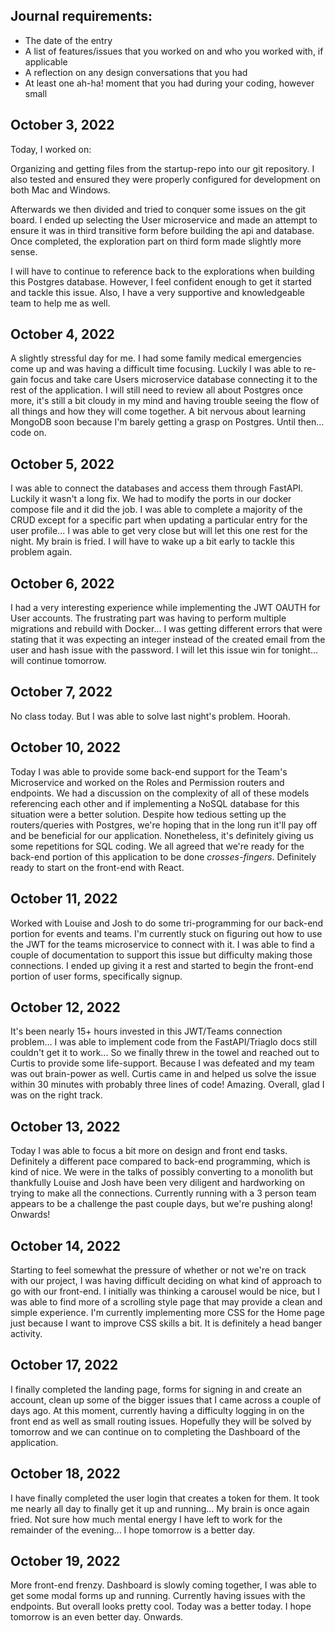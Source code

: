 ## Journal requirements:
+ The date of the entry
+ A list of features/issues that you worked on and who you worked with, if applicable
+ A reflection on any design conversations that you had
+ At least one ah-ha! moment that you had during your coding, however small

## October 3, 2022

Today, I worked on:

Organizing and getting files from the startup-repo into our git repository. I also tested and ensured they were properly configured for development on both Mac and Windows. 

Afterwards we then divided and tried to conquer some issues on the git board. I ended up selecting the User microservice and made an attempt to ensure it was in third transitive form before building the api and database. Once completed, the exploration part on third form made slightly more sense. 

I will have to continue to reference back to the explorations when building this Postgres database. However, I feel confident enough to get it started and tackle this issue. Also, I have a very supportive and knowledgeable team to help me as well. 


## October 4, 2022

A slightly stressful day for me. I had some family medical emergencies come up and was having a difficult time focusing. Luckily I was able to re-gain focus and take care Users microservice database connecting it to the rest of the application. I will still need to review all about Postgres once more, it's still a bit cloudy in my mind and having trouble seeing the flow of all things and how they will come together. A bit nervous about learning MongoDB soon because I'm barely getting a grasp on Postgres. Until then... code on. 


## October 5, 2022

I was able to connect the databases and access them through FastAPI. Luckily it wasn't a long fix. We had to modify the ports in our docker compose file and it did the job. I was able to complete a majority of the CRUD except for a specific part when updating a particular entry for the user profile... I was able to get very close but will let this one rest for the night. My brain is fried. I will have to wake up a bit early to tackle this problem again. 

## October 6, 2022

I had a very interesting experience while implementing the JWT OAUTH for User accounts. The frustrating part was having to perform multiple migrations and rebuild with Docker... I was getting different errors that were stating that it was expecting an integer instead of the created email from the user and hash issue with the password. I will let this issue win for tonight... will continue tomorrow. 

## October 7, 2022

No class today. But I was able to solve last night's problem. Hoorah.

## October 10, 2022

Today I was able to provide some back-end support for the Team's Microservice and worked on the Roles and Permission routers and endpoints. We had a discussion on the complexity of all of these models referencing each other and if implementing a NoSQL database for this situation were a better solution. Despite how tedious setting up the routers/queries with Postgres, we're hoping that in the long run it'll pay off and be beneficial for our application. Nonetheless, it's definitely giving us some repetitions for SQL coding. We all agreed that we're ready for the back-end portion of this application to be done *crosses-fingers*. Definitely ready to start on the front-end with React. 

## October 11, 2022

Worked with Louise and Josh to do some tri-programming for our back-end portion for events and teams. I'm currently stuck on figuring out how to use the JWT for the teams microservice to connect with it. I was able to find a couple of documentation to support this issue but difficulty making those connections. I ended up giving it a rest and started to begin the front-end portion of user forms, specifically signup. 

## October 12, 2022

 It's been nearly 15+ hours invested in this JWT/Teams connection problem... I was able to implement code from the FastAPI/Triaglo docs still couldn't get it to work... So we finally threw in the towel and reached out to Curtis to provide some life-support. Because I was defeated and my team was out brain-power as well. Curtis came in and helped us solve the issue within 30 minutes with probably three lines of code! Amazing. Overall, glad I was on the right track.

## October 13, 2022

Today I was able to focus a bit more on design and front end tasks. Definitely a different pace compared to back-end programming, which is kind of nice. We were in the talks of possibly converting to a monolith but thankfully Louise and Josh have been very diligent and hardworking on trying to make all the connections. Currently running with a 3 person team appears to be a challenge the past couple days, but we're pushing along! Onwards! 

## October 14, 2022

Starting to feel somewhat the pressure of whether or not we're on track with our project, I was having difficult deciding on what kind of approach to go with our front-end. I initially was thinking a carousel would be nice, but I was able to find more of a scrolling style page that may provide a clean and simple experience. I'm currently implementing more CSS for the Home page just because I want to improve CSS skills a bit. It is definitely a head banger activity. 

## October 17, 2022

I finally completed the landing page, forms for signing in and create an account, clean up some of the bigger issues that I came across a couple of days ago. At this moment, currently having a difficulty logging in on the front end as well as small routing issues. Hopefully they will be solved by tomorrow and we can continue on to completing the Dashboard of the application. 

## October 18, 2022

I have finally completed the user login that creates a token for them. It took me nearly all day to finally get it up and running... My brain is once again fried. Not sure how much mental energy I have left to work for the remainder of the evening... I hope tomorrow is a better day. 

## October 19, 2022

More front-end frenzy. Dashboard is slowly coming together, I was able to get some modal forms up and running. Currently having issues with the endpoints. But overall looks pretty cool. Today was a better today. I hope tomorrow is an even better day. Onwards. 